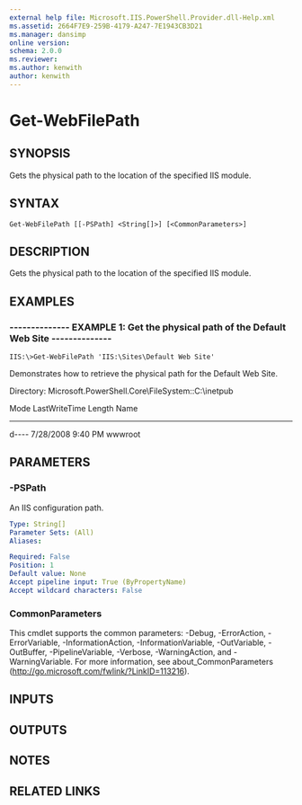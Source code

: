 ```yaml
---
external help file: Microsoft.IIS.PowerShell.Provider.dll-Help.xml
ms.assetid: 2664F7E9-259B-4179-A247-7E1943CB3D21
ms.manager: dansimp
online version: 
schema: 2.0.0
ms.reviewer:
ms.author: kenwith
author: kenwith
---
```


# Get-WebFilePath

## SYNOPSIS
Gets the physical path to the location of the specified IIS module.

## SYNTAX

```
Get-WebFilePath [[-PSPath] <String[]>] [<CommonParameters>]
```

## DESCRIPTION
Gets the physical path to the location of the specified IIS module.

## EXAMPLES

### -------------- EXAMPLE 1: Get the physical path of the Default Web Site --------------
```
IIS:\>Get-WebFilePath 'IIS:\Sites\Default Web Site'
```

Demonstrates how to retrieve the physical path for the Default Web Site.

Directory: Microsoft.PowerShell.Core\FileSystem::C:\inetpub

Mode LastWriteTime Length Name

---- ------------- ------ ----

d---- 7/28/2008 9:40 PM wwwroot

## PARAMETERS

### -PSPath
An IIS configuration path.

```yaml
Type: String[]
Parameter Sets: (All)
Aliases: 

Required: False
Position: 1
Default value: None
Accept pipeline input: True (ByPropertyName)
Accept wildcard characters: False
```

### CommonParameters
This cmdlet supports the common parameters: -Debug, -ErrorAction, -ErrorVariable, -InformationAction, -InformationVariable, -OutVariable, -OutBuffer, -PipelineVariable, -Verbose, -WarningAction, and -WarningVariable. For more information, see about_CommonParameters (http://go.microsoft.com/fwlink/?LinkID=113216).

## INPUTS

## OUTPUTS

## NOTES

## RELATED LINKS

